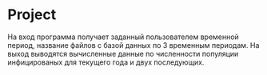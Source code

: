 # Project
На вход программа получает заданный пользователем временной период, название файлов с базой данных по 3 временным периодам. На выход выводятся вычисленные данные по численности популяции инфицированых для текущего года и двух последующих.
